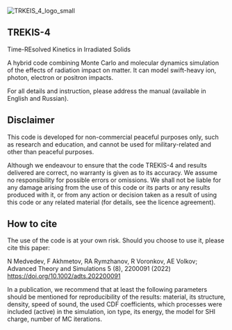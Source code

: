 ![TRKEIS_4_logo_small](https://github.com/N-Medvedev/TREKIS-4/assets/104917286/be4f6483-de9b-4a05-b0c7-d2d978b06048)

## TREKIS-4

 Time-REsolved Kinetics in Irradiated Solids

A hybrid code combining Monte Carlo and molecular dynamics simulation of the effects of radiation impact on matter. It can model swift-heavy ion, photon, electron or positron impacts.

For all details and instruction, please address the manual (available in English and Russian).

## Disclaimer

This code is developed for non-commercial peaceful purposes only, such as research and education, and cannot be used for military-related and other than peaceful purposes.

Although we endeavour to ensure that the code TREKIS-4 and results delivered are correct, no warranty is given as to its accuracy. We assume no responsibility for possible errors or omissions. We shall not be liable for any damage arising from the use of this code or its parts or any results produced with it, or from any action or decision taken as a result of using this code or any related material (for details, see the licence agreement).

## How to cite

The use of the code is at your own risk. Should you choose to use it, please cite this paper:

N Medvedev, F Akhmetov, RA Rymzhanov, R Voronkov, AE Volkov; Advanced Theory and Simulations 5 (8), 2200091 (2022) https://doi.org/10.1002/adts.202200091


In a publication, we recommend that at least the following parameters should be mentioned for reproducibility of the results: material, its structure, density, speed of sound, the used CDF coefficients, which processes were included (active) in the simulation, ion type, its energy, the model for SHI charge, number of MC iterations.
